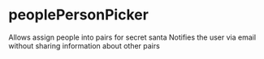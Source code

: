 # peoplePersonPicker

Allows assign people into pairs for secret santa 
Notifies the user via email without sharing information about other pairs
